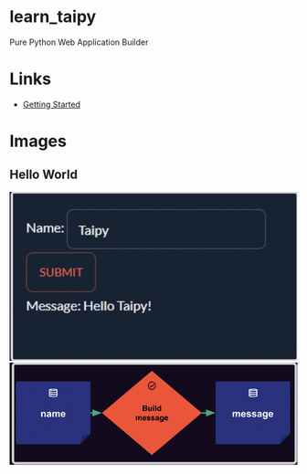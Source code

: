# learn_taipy
Pure Python Web Application Builder

# Links
- [Getting Started](https://docs.taipy.io/en/latest/getting_started/)

# Images
## Hello World
![Hello World Screen](images/Hello%20World%20Screen.png)
![Hello World Flow](images/Hello%20World%20Flow.png) 
